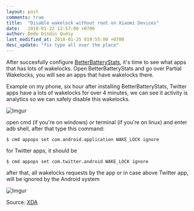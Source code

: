 ```yaml
---
layout: post
comments: true
title:  "Disable wakelock without root on Xiaomi Devices"
date:   2018-01-22 12:57:00 +0700
author: Dede Dindin Qudsy
last_modified_at: 2018-01-25 019:55:00 +0700
desc_update: "fix typo all over the place"
---
```

After succesfully configure [BetterBatteryStats](use-bbs-non-root.html), it's time to see what apps that has lots of wakelocks. Open BetterBatteryStats and go over Partial Wakelocks, you will see an apps that have wakelocks there.

Example on my phone, six hour after installing BetterBatteryStats, Twitter apps have a lots of wakelocks for over 4 minutes, we can see it activity is analytics so we can safely disable this wakelocks.

![Imgur](https://i.imgur.com/vadkMvL.png)

open cmd (if you're on windows) or terminal (if you're on linux) and enter adb shell, after that type this command:
```
$ cmd appops set com.android.application WAKE_LOCK ignore
```

for Twitter apps, it should be 
```
$ cmd appops set com.twitter.android WAKE_LOCK ignore
```

after that, all wakelocks requests by the app or in case above Twitter app, will be ignored by the Android system

![Imgur](https://i.imgur.com/EOR9nA8.png)

Source: [XDA](https://www.xda-developers.com/stop-wakelocks-android-without-root/)
